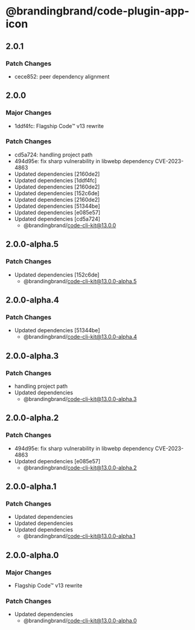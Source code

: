 # @brandingbrand/code-plugin-app-icon

## 2.0.1

### Patch Changes

- cece852: peer dependency alignment

## 2.0.0

### Major Changes

- 1ddf4fc: Flagship Code™ v13 rewrite

### Patch Changes

- cd5a724: handling project path
- 494d95e: fix sharp vulnerability in libwebp dependency CVE-2023-4863
- Updated dependencies [2160de2]
- Updated dependencies [1ddf4fc]
- Updated dependencies [2160de2]
- Updated dependencies [152c6de]
- Updated dependencies [2160de2]
- Updated dependencies [51344be]
- Updated dependencies [e085e57]
- Updated dependencies [cd5a724]
  - @brandingbrand/code-cli-kit@13.0.0

## 2.0.0-alpha.5

### Patch Changes

- Updated dependencies [152c6de]
  - @brandingbrand/code-cli-kit@13.0.0-alpha.5

## 2.0.0-alpha.4

### Patch Changes

- Updated dependencies [51344be]
  - @brandingbrand/code-cli-kit@13.0.0-alpha.4

## 2.0.0-alpha.3

### Patch Changes

- handling project path
- Updated dependencies
  - @brandingbrand/code-cli-kit@13.0.0-alpha.3

## 2.0.0-alpha.2

### Patch Changes

- 494d95e: fix sharp vulnerability in libwebp dependency CVE-2023-4863
- Updated dependencies [e085e57]
  - @brandingbrand/code-cli-kit@13.0.0-alpha.2

## 2.0.0-alpha.1

### Patch Changes

- Updated dependencies
- Updated dependencies
- Updated dependencies
  - @brandingbrand/code-cli-kit@13.0.0-alpha.1

## 2.0.0-alpha.0

### Major Changes

- Flagship Code™ v13 rewrite

### Patch Changes

- Updated dependencies
  - @brandingbrand/code-cli-kit@13.0.0-alpha.0

